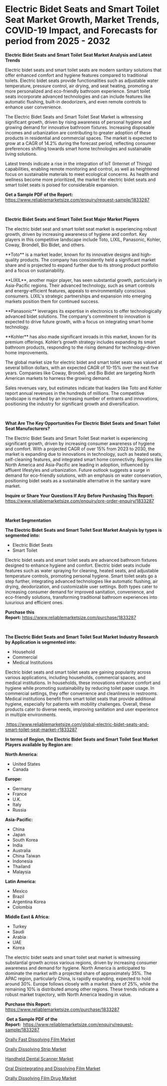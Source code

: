 <p><h1>Electric Bidet Seats and Smart Toilet Seat Market Growth, Market Trends, COVID-19 Impact, and Forecasts for period from 2025 - 2032</h1></p><p><strong>Electric Bidet Seats and Smart Toilet Seat Market Analysis and Latest Trends</strong></p>
<p><p>Electric bidet seats and smart toilet seats are modern sanitary solutions that offer enhanced comfort and hygiene features compared to traditional toilets. Electric bidet seats provide functionalities such as adjustable water temperature, pressure control, air drying, and seat heating, promoting a more personalized and eco-friendly bathroom experience. Smart toilet seats incorporate advanced technologies and can include features like automatic flushing, built-in deodorizers, and even remote controls to enhance user convenience.</p><p>The Electric Bidet Seats and Smart Toilet Seat Market is witnessing significant growth, driven by rising awareness of personal hygiene and growing demand for innovative bathroom fixtures. Increasing disposable incomes and urbanization are contributing to greater adoption of these products in residential and commercial spaces. The market is expected to grow at a CAGR of 14.2% during the forecast period, reflecting consumer preferences shifting towards smart home technologies and sustainable living solutions. </p><p>Latest trends indicate a rise in the integration of IoT (Internet of Things) capabilities, enabling remote monitoring and control, as well as heightened focus on sustainable materials to meet ecological concerns. As health and wellness become more prioritized, the market for electric bidet seats and smart toilet seats is poised for considerable expansion.</p></p>
<p><strong>Get a Sample PDF of the Report:&nbsp;</strong> <a href="https://www.reliablemarketsize.com/enquiry/request-sample/1833287?utm_campaign=1901&utm_medium=2&utm_source=Github&utm_content=ia&utm_term=26032025&utm_id=electric-bidet-seats-and-smart-toilet-seat">https://www.reliablemarketsize.com/enquiry/request-sample/1833287</a></p>
<p>&nbsp;</p>
<p><strong>Electric Bidet Seats and Smart Toilet Seat Major Market Players</strong></p>
<p><p>The electric bidet seat and smart toilet seat market is experiencing robust growth, driven by increasing awareness of hygiene and comfort. Key players in this competitive landscape include Toto, LIXIL, Panasonic, Kohler, Coway, Brondell, Bio Bidet, and others.</p><p>**Toto** is a market leader, known for its innovative designs and high-quality products. The company has consistently held a significant market share and is projected to expand further due to its strong product portfolio and a focus on sustainability.</p><p>**LIXIL**, another major player, has seen substantial growth, particularly in Asia-Pacific regions. Their advanced technology, such as smart controls and energy-efficient features, appeals to environmentally conscious consumers. LIXIL's strategic partnerships and expansion into emerging markets position them for continued success.</p><p>**Panasonic** leverages its expertise in electronics to offer technologically advanced bidet solutions. The company's commitment to innovation is expected to drive future growth, with a focus on integrating smart home technology.</p><p>**Kohler** has also made significant inroads in this market, known for its premium offerings. Kohler’s growth strategy includes expanding its smart bathroom products, responding to the rising demand for technology-driven home improvements.</p><p>The global market size for electric bidet and smart toilet seats was valued at several billion dollars, with an expected CAGR of 10-15% over the next five years. Companies like Coway, Brondell, and Bio Bidet are targeting North American markets to harness the growing demand.</p><p>Sales revenues vary, but estimates indicate that leaders like Toto and Kohler report annual revenues in the hundreds of millions. The competitive landscape is marked by an increasing number of entrants and innovations, positioning the industry for significant growth and diversification.</p></p>
<p>&nbsp;</p>
<p><strong>What Are The Key Opportunities For Electric Bidet Seats and Smart Toilet Seat Manufacturers?</strong></p>
<p><p>The Electric Bidet Seats and Smart Toilet Seat market is experiencing significant growth, driven by increasing consumer awareness of hygiene and comfort. With a projected CAGR of over 15% from 2023 to 2030, the market is expanding due to innovations in technology, such as heated seats, self-cleaning features, and integrated smart home connectivity. Regions like North America and Asia-Pacific are leading in adoption, influenced by affluent lifestyles and urbanization. Future outlook suggests a surge in demand for eco-friendly solutions, with an emphasis on water conservation, positioning bidet seats as a sustainable alternative in the sanitary ware market.</p></p>
<p><strong>Inquire or Share Your Questions If Any Before Purchasing This Report:</strong> <a href="https://www.reliablemarketsize.com/enquiry/pre-order-enquiry/1833287?utm_campaign=1901&utm_medium=2&utm_source=Github&utm_content=ia&utm_term=26032025&utm_id=electric-bidet-seats-and-smart-toilet-seat">https://www.reliablemarketsize.com/enquiry/pre-order-enquiry/1833287</a></p>
<p>&nbsp;</p>
<p><strong>Market Segmentation</strong></p>
<p><strong>The Electric Bidet Seats and Smart Toilet Seat Market Analysis by types is segmented into:</strong></p>
<p><ul><li>Electric Bidet Seats</li><li>Smart Toilet</li></ul></p>
<p><p>Electric bidet seats and smart toilet seats are advanced bathroom fixtures designed to enhance hygiene and comfort. Electric bidet seats include features such as water spraying for cleaning, heated seats, and adjustable temperature controls, promoting personal hygiene. Smart toilet seats go a step further, integrating advanced technologies like automatic flushing, air drying, deodorization, and customizable user settings. Both types cater to increasing consumer demand for improved sanitation, convenience, and eco-friendly solutions, transforming traditional bathroom experiences into luxurious and efficient ones.</p></p>
<p><strong>Purchase this Report:&nbsp;</strong><a href="https://www.reliablemarketsize.com/purchase/1833287?utm_campaign=1901&utm_medium=2&utm_source=Github&utm_content=ia&utm_term=26032025&utm_id=electric-bidet-seats-and-smart-toilet-seat">https://www.reliablemarketsize.com/purchase/1833287</a></p>
<p>&nbsp;</p>
<p><strong>The Electric Bidet Seats and Smart Toilet Seat Market Industry Research by Application is segmented into:</strong></p>
<p><ul><li>Household</li><li>Commercial</li><li>Medical Institutions</li></ul></p>
<p><p>Electric bidet seats and smart toilet seats are gaining popularity across various applications, including households, commercial spaces, and medical institutions. In households, these innovations enhance comfort and hygiene while promoting sustainability by reducing toilet paper usage. In commercial settings, they offer convenience and cleanliness in restrooms. Medical institutions benefit from smart toilet seats that provide additional hygiene, especially for patients with mobility challenges. Overall, these products cater to diverse needs, improving sanitation and user experience in multiple environments.</p></p>
<p><a href="https://www.reliablemarketsize.com/global-electric-bidet-seats-and-smart-toilet-seat-market-r1833287?utm_campaign=1901&utm_medium=2&utm_source=Github&utm_content=ia&utm_term=26032025&utm_id=electric-bidet-seats-and-smart-toilet-seat">&nbsp;https://www.reliablemarketsize.com/global-electric-bidet-seats-and-smart-toilet-seat-market-r1833287</a></p>
<p><strong>In terms of Region, the Electric Bidet Seats and Smart Toilet Seat Market Players available by Region are:</strong></p>
<p>
    <p> <strong> North America: </strong>
        <ul>
            <li>United States</li>
            <li>Canada</li>
        </ul>
        </p> 
    <p> <strong> Europe: </strong>
        <ul>
            <li>Germany</li>
            <li>France</li>
            <li>U.K.</li>
            <li>Italy</li>
            <li>Russia</li>
        </ul>
        </p> 
    <p> <strong> Asia-Pacific: </strong>
        <ul>
            <li>China</li>
            <li>Japan</li>
            <li>South Korea</li>
            <li>India</li>
            <li>Australia</li>
            <li>China Taiwan</li>
            <li>Indonesia</li>
            <li>Thailand</li>
            <li>Malaysia</li>
        </ul>
        </p> 
    <p> <strong> Latin America: </strong>
        <ul>
            <li>Mexico</li>
            <li>Brazil</li>
            <li>Argentina Korea</li>
            <li>Colombia</li>
        </ul>
        </p> 
    <p> <strong> Middle East & Africa: </strong>
        <ul>
            <li>Turkey</li>
            <li>Saudi</li>
            <li>Arabia</li>
            <li>UAE</li>
            <li>Korea</li>
        </ul>
    </p>
    </p>
<p><p>The electric bidet seats and smart toilet seat market is witnessing substantial growth across various regions, driven by increasing consumer awareness and demand for hygiene. North America is anticipated to dominate the market with a projected share of approximately 35%. The APAC region, particularly China, is rapidly expanding, expected to hold around 30%. Europe follows closely with a market share of 25%, while the remaining 10% is distributed among other regions. These trends indicate a robust market trajectory, with North America leading in value.</p></p>
<p><strong>Purchase this Report: </strong><a href="https://www.reliablemarketsize.com/purchase/1833287?utm_campaign=1901&utm_medium=2&utm_source=Github&utm_content=ia&utm_term=26032025&utm_id=electric-bidet-seats-and-smart-toilet-seat">https://www.reliablemarketsize.com/purchase/1833287</a></p>
<p>&nbsp;<strong>Get a Sample PDF of the Report:&nbsp;&nbsp;</strong><a href="https://www.reliablemarketsize.com/enquiry/request-sample/1833287?utm_campaign=1901&utm_medium=2&utm_source=Github&utm_content=ia&utm_term=26032025&utm_id=electric-bidet-seats-and-smart-toilet-seat">https://www.reliablemarketsize.com/enquiry/request-sample/1833287</a></p>
<p><strong></strong></p>
<p><p><a href="https://github.com/wiltsdeenyuw/Market-Research-Report-List-1/blob/main/orally-fast-dissolving-film-market.md?utm_campaign=1901&utm_medium=2&utm_source=Github&utm_content=ia&utm_term=26032025&utm_id=electric-bidet-seats-and-smart-toilet-seat">Orally Fast Dissolving Film Market</a></p><p><a href="https://github.com/nsmifidget3/Market-Research-Report-List-1/blob/main/orally-dissolving-strip-market.md?utm_campaign=1901&utm_medium=2&utm_source=Github&utm_content=ia&utm_term=26032025&utm_id=electric-bidet-seats-and-smart-toilet-seat">Orally Dissolving Strip Market</a></p><p><a href="https://github.com/lotoahshaiek/Market-Research-Report-List-1/blob/main/handheld-dental-scanner-market.md?utm_campaign=1901&utm_medium=2&utm_source=Github&utm_content=ia&utm_term=26032025&utm_id=electric-bidet-seats-and-smart-toilet-seat">Handheld Dental Scanner Market</a></p><p><a href="https://github.com/orlinvisonju/Market-Research-Report-List-1/blob/main/oral-disintegrating-and-dissolving-film-market.md?utm_campaign=1901&utm_medium=2&utm_source=Github&utm_content=ia&utm_term=26032025&utm_id=electric-bidet-seats-and-smart-toilet-seat">Oral Disintegrating and Dissolving Film Market</a></p><p><a href="https://github.com/fabrehugessf/Market-Research-Report-List-1/blob/main/orally-dissolving-film-drug-market.md?utm_campaign=1901&utm_medium=2&utm_source=Github&utm_content=ia&utm_term=26032025&utm_id=electric-bidet-seats-and-smart-toilet-seat">Orally Dissolving Film Drug Market</a></p></p>